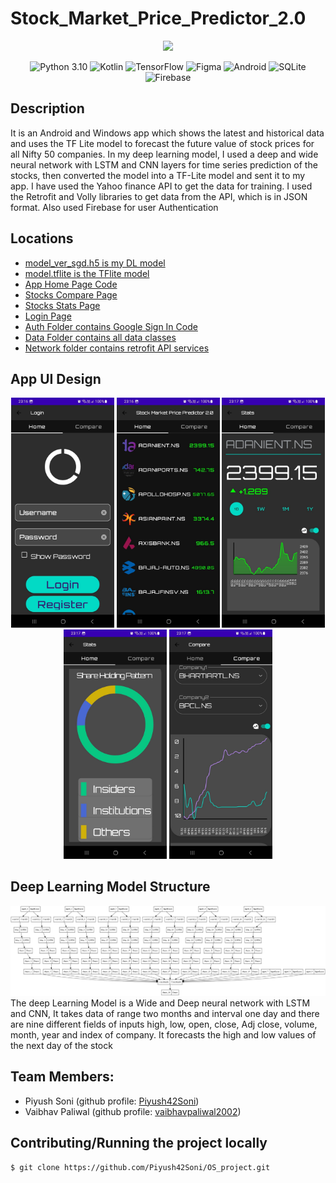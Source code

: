 # Stock_Market_Price_Predictor_2.0
<div align="center">
<img src="https://th.bing.com/th/id/OIG.KaoRXthw6k2vgT_RVFgi?w=173&h=173&c=6&pcl=1b1a19&r=0&o=5&dpr=1.1&pid=ImgGn" width=250 style="border-radius:50"/>
  
  ![Python 3.10](https://img.shields.io/badge/Python-287595.svg?style=for-the-badge&logo=Python&logoColor=white)
  ![Kotlin](https://img.shields.io/badge/kotlin-%237F52FF.svg?style=for-the-badge&logo=kotlin&logoColor=white)
  ![TensorFlow](https://img.shields.io/badge/TensorFlow-%23FF6F00.svg?style=for-the-badge&logo=TensorFlow&logoColor=white)
  ![Figma](https://img.shields.io/badge/figma-%23F24E1E.svg?style=for-the-badge&logo=figma&logoColor=white)
  ![Android](https://img.shields.io/badge/Android-37F52FF.svg?style=for-the-badge&logo=Android&logoColor=white)
  ![SQLite](https://img.shields.io/badge/SQLite-293764.svg?style=for-the-badge&logo=SQLite&logoColor=white)
  ![Firebase](https://img.shields.io/badge/Firebase-972.svg?style=for-the-badge&logo=Firebase&logoColor=white)
</div>

## Description
It is an Android and Windows app which shows the latest and historical data and uses the TF Lite model to forecast the future value of stock prices for all Nifty 50 companies. In my deep learning model, I used a deep and wide neural network with LSTM and CNN layers for time series prediction of the stocks, then converted the model into a TF-Lite model and sent it to my app. I have used the Yahoo finance API to get the data for training. I used the Retrofit and Volly libraries to get data from the API, which is in JSON format. Also used Firebase for user Authentication

## Locations
- [model_ver_sgd.h5 is my DL model](https://github.com/Piyush42Soni/Stock_Market_Share_Price_Predictor_App/blob/master/SharePricePredictor.ipynb)
- [model.tflite is the TFlite model](https://github.com/Piyush42Soni/Stock_Market_Price_Predictor_2.0/blob/master/app/src/main/ml/model.tflite)
- [App Home Page Code](https://github.com/Piyush42Soni/Stock_Market_Price_Predictor_2.0/blob/master/app/src/main/java/com/example/stockmarketpricepredictor20/HomePage.kt)
- [Stocks Compare Page](https://github.com/Piyush42Soni/Stock_Market_Price_Predictor_2.0/blob/master/app/src/main/java/com/example/stockmarketpricepredictor20/ComparePage.kt)
- [Stocks Stats Page](https://github.com/Piyush42Soni/Stock_Market_Price_Predictor_2.0/blob/master/app/src/main/java/com/example/stockmarketpricepredictor20/StatsPage.kt)
- [Login Page](https://github.com/Piyush42Soni/Stock_Market_Price_Predictor_2.0/blob/master/app/src/main/java/com/example/stockmarketpricepredictor20/LoginPage.kt)
- [Auth Folder contains Google Sign In Code](https://github.com/Piyush42Soni/Stock_Market_Price_Predictor_2.0/tree/master/app/src/main/java/com/example/stockmarketpricepredictor20/auth)
- [Data Folder contains all data classes](https://github.com/Piyush42Soni/Stock_Market_Price_Predictor_2.0/tree/master/app/src/main/java/com/example/stockmarketpricepredictor20/data)
- [Network folder contains retrofit API services](https://github.com/Piyush42Soni/Stock_Market_Price_Predictor_2.0/tree/master/app/src/main/java/com/example/stockmarketpricepredictor20/network)

## App UI Design

<div align="center"> 
 <img src="https://github.com/Piyush42Soni/Stock_Market_Price_Predictor_2.0/blob/master/images_for_readme/u1.jpeg" width=165 />
 <img src="https://github.com/Piyush42Soni/Stock_Market_Price_Predictor_2.0/blob/master/images_for_readme/u2.jpeg" width=165 />
  <img src="https://github.com/Piyush42Soni/Stock_Market_Price_Predictor_2.0/blob/master/images_for_readme/u3.jpeg" width=165 />
 <img src="https://github.com/Piyush42Soni/Stock_Market_Price_Predictor_2.0/blob/master/images_for_readme/u4.jpeg" width=165 />
  <img src="https://github.com/Piyush42Soni/Stock_Market_Price_Predictor_2.0/blob/master/images_for_readme/u5.jpeg" width=165 />
</div>

## Deep Learning Model Structure

<div align="center"> 
 <img src="https://github.com/Piyush42Soni/Stock_Market_Price_Predictor_2.0/blob/master/images_for_readme/dl_model.png" width=600 />
</div>
The deep Learning Model is a Wide and Deep neural network with LSTM and CNN, It takes data of range two months and interval one day and there are nine different fields of inputs high, low, open, close, Adj close, volume, month, year and index of company. It forecasts the high and low  values of the next day of the stock   

## Team Members:
- Piyush Soni (github profile: [Piyush42Soni](https://github.com/Piyush42Soni/))
- Vaibhav Paliwal (github profile: [vaibhavpaliwal2002](https://github.com/vaibhavpaliwal2002))

## Contributing/Running the project locally
```bash
$ git clone https://github.com/Piyush42Soni/OS_project.git
```
